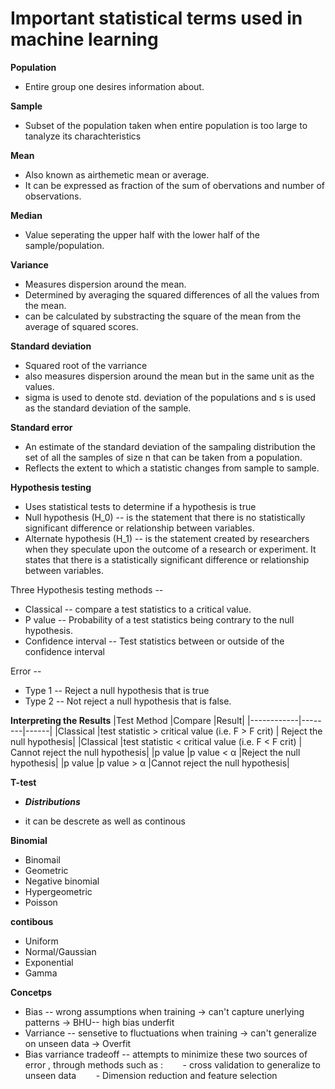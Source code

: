 # Important statistical terms used in machine learning

**Population**

- Entire group one desires information about.

**Sample**

- Subset of the population taken when entire population is too large to tanalyze its charachteristics

**Mean**

- Also known as airthemetic mean or average.
- It can be expressed as fraction of the sum of obervations and number of observations.

**Median**

- Value seperating the upper half with the lower half of the sample/population.

**Variance**

- Measures dispersion around the mean.
- Determined by averaging the squared differences of all the values from the mean.
- can be calculated by substracting the square of the mean from the average of squared scores.

**Standard deviation**

- Squared root of the varriance
- also measures dispersion around the mean but in the same unit as the values.
- sigma is used to denote std. deviation of the populations and s is used as the standard deviation of the sample.

**Standard error**

- An estimate of the standard deviation of the sampaling distribution the set of all the samples of size n that can be taken from a population.
- Reflects the extent to which a statistic changes from sample to sample.

**Hypothesis testing**

- Uses statistical tests to determine if a hypothesis is true
- Null hypothesis (H_0) -- is the statement that there is no statistically significant difference or relationship between variables.
- Alternate hypothesis (H_1) -- is the statement created by researchers when they speculate upon the outcome of a research or experiment. It states that there is a statistically significant difference or relationship between variables.

Three Hypothesis testing methods --

- Classical -- compare a test statistics to a critical value.
- P value -- Probability of a test statistics being contrary to the null hypothesis.
- Confidence interval -- Test statistics between or outside of the confidence interval

Error --

- Type 1 -- Reject a null hypothesis that is true
- Type 2 -- Not reject a null hypothesis that is false.

**Interpreting the Results**
|Test Method |Compare |Result|
|------------|--------|------|
|Classical |test statistic > critical value
(i.e. F > F crit) |
Reject the null hypothesis|
|Classical |test statistic < critical value
(i.e. F < F crit) |
Cannot reject the null hypothesis|
|p value |p value < α |Reject the null hypothesis|
|p value |p value > α |Cannot reject the null
hypothesis|

**T-test**

- **_Distributions_**

- it can be descrete as well as continous

**Binomial**

- Binomail
- Geometric
- Negative binomial
- Hypergeometric
- Poisson

**contibous**

- Uniform
- Normal/Gaussian
- Exponential
- Gamma

**Concetps**

- Bias -- wrong assumptions when training -> can't capture unerlying patterns -> BHU-- high bias underfit
- Varriance -- sensetive to fluctuations when training -> can't generalize on unseen data -> Overfit
- Bias varriance tradeoff -- attempts to minimize these two sources of error , through methods such as :
  &nbsp;&nbsp;&nbsp;&nbsp;&nbsp;&nbsp; - cross validation to generalize to unseen data
  &nbsp;&nbsp;&nbsp;&nbsp;&nbsp;&nbsp; - Dimension reduction and feature selection
